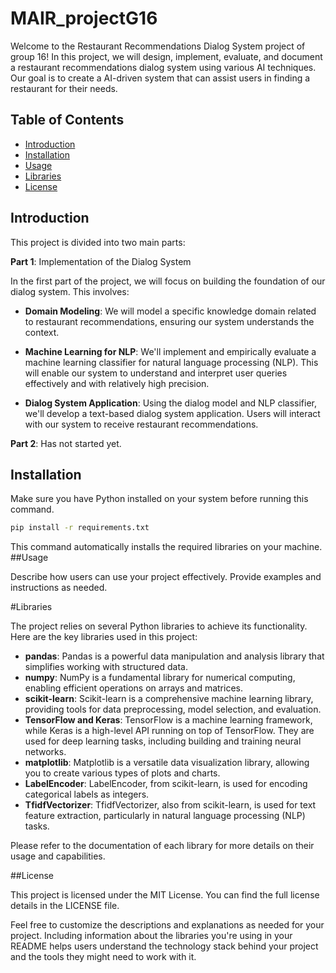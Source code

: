 # MAIR_projectG16

Welcome to the Restaurant Recommendations Dialog System project of group 16! 
In this project, we will design, implement, evaluate, and document a restaurant recommendations dialog system using various AI techniques. Our goal is to create a AI-driven system that can assist users in finding a restaurant for their needs.

## Table of Contents

- [Introduction](#introduction)
- [Installation](#installation)
- [Usage](#usage)
- [Libraries](#libraries)
- [License](#license)

## Introduction
This project is divided into two main parts:

**Part 1**: Implementation of the Dialog System

In the first part of the project, we will focus on building the foundation of our dialog system. This involves:

- **Domain Modeling**: 
We will model a specific knowledge domain related to restaurant recommendations, ensuring our system understands the context.

- **Machine Learning for NLP**: 
We'll implement and empirically evaluate a machine learning classifier for natural language processing (NLP). This will enable our system to understand and interpret user queries effectively and with relatively high precision.

- **Dialog System Application**: 
Using the dialog model and NLP classifier, we'll develop a text-based dialog system application. Users will interact with our system to receive restaurant recommendations.

**Part 2**:
Has not started yet.

## Installation

Make sure you have Python installed on your system before running this command.
```bash
pip install -r requirements.txt
```
This command automatically installs the required libraries on your machine.
##Usage

Describe how users can use your project effectively. Provide examples and instructions as needed.

#Libraries

The project relies on several Python libraries to achieve its functionality. Here are the key libraries used in this project:

- **pandas**: 
Pandas is a powerful data manipulation and analysis library that simplifies working with structured data.
- **numpy**: 
NumPy is a fundamental library for numerical computing, enabling efficient operations on arrays and matrices.
- **scikit-learn**: 
Scikit-learn is a comprehensive machine learning library, providing tools for data preprocessing, model selection, and evaluation.
- **TensorFlow and Keras**: 
TensorFlow is a machine learning framework, while Keras is a high-level API running on top of TensorFlow. They are used for deep learning tasks, including building and training neural networks.
- **matplotlib**: 
Matplotlib is a versatile data visualization library, allowing you to create various types of plots and charts.
- **LabelEncoder**: 
LabelEncoder, from scikit-learn, is used for encoding categorical labels as integers.
- **TfidfVectorizer**: 
TfidfVectorizer, also from scikit-learn, is used for text feature extraction, particularly in natural language processing (NLP) tasks.

Please refer to the documentation of each library for more details on their usage and capabilities.

##License

This project is licensed under the MIT License. You can find the full license details in the LICENSE file.

Feel free to customize the descriptions and explanations as needed for your project. Including information about the libraries you're using in your README helps users understand the technology stack behind your project and the tools they might need to work with it.